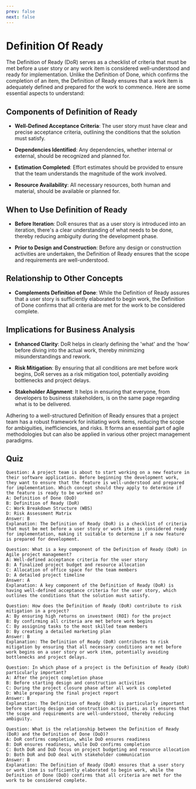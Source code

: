 ```yaml
---
prev: false
next: false
---
```


# Definition Of Ready

The Definition of Ready (DoR) serves as a checklist of criteria that must be met before a user story or any work item is considered well-understood and ready for implementation. Unlike the Definition of Done, which confirms the completion of an item, the Definition of Ready ensures that a work item is adequately defined and prepared for the work to commence. Here are some essential aspects to understand:

## Components of Definition of Ready

- **Well-Defined Acceptance Criteria**: The user story must have clear and precise acceptance criteria, outlining the conditions that the solution must satisfy.

- **Dependencies Identified**: Any dependencies, whether internal or external, should be recognized and planned for.

- **Estimation Completed**: Effort estimates should be provided to ensure that the team understands the magnitude of the work involved.

- **Resource Availability**: All necessary resources, both human and material, should be available or planned for.

## When to Use Definition of Ready

- **Before Iteration**: DoR ensures that as a user story is introduced into an iteration, there's a clear understanding of what needs to be done, thereby reducing ambiguity during the development phase.

- **Prior to Design and Construction**: Before any design or construction activities are undertaken, the Definition of Ready ensures that the scope and requirements are well-understood.

## Relationship to Other Concepts

- **Complements Definition of Done**: While the Definition of Ready assures that a user story is sufficiently elaborated to begin work, the Definition of Done confirms that all criteria are met for the work to be considered complete.

## Implications for Business Analysis

- **Enhanced Clarity**: DoR helps in clearly defining the 'what' and the 'how' before diving into the actual work, thereby minimizing misunderstandings and rework.

- **Risk Mitigation**: By ensuring that all conditions are met before work begins, DoR serves as a risk mitigation tool, potentially avoiding bottlenecks and project delays.

- **Stakeholder Alignment**: It helps in ensuring that everyone, from developers to business stakeholders, is on the same page regarding what is to be delivered.

Adhering to a well-structured Definition of Ready ensures that a project team has a robust framework for initiating work items, reducing the scope for ambiguities, inefficiencies, and risks. It forms an essential part of agile methodologies but can also be applied in various other project management paradigms.

## Quiz

```quiz
Question: A project team is about to start working on a new feature in their software application. Before beginning the development work, they want to ensure that the feature is well-understood and prepared for implementation. Which concept should they apply to determine if the feature is ready to be worked on?
A: Definition of Done (DoD)
B: Definition of Ready (DoR)
C: Work Breakdown Structure (WBS)
D: Risk Assessment Matrix
Answer: B
Explanation: The Definition of Ready (DoR) is a checklist of criteria that must be met before a user story or work item is considered ready for implementation, making it suitable to determine if a new feature is prepared for development.

Question: What is a key component of the Definition of Ready (DoR) in Agile project management?
A: Well-defined acceptance criteria for the user story
B: A finalized project budget and resource allocation
C: Allocation of office space for the team members
D: A detailed project timeline
Answer: A
Explanation: A key component of the Definition of Ready (DoR) is having well-defined acceptance criteria for the user story, which outlines the conditions that the solution must satisfy.

Question: How does the Definition of Ready (DoR) contribute to risk mitigation in a project?
A: By ensuring high returns on investment (ROI) for the project
B: By confirming all criteria are met before work begins
C: By assigning tasks to the most skilled team members
D: By creating a detailed marketing plan
Answer: B
Explanation: The Definition of Ready (DoR) contributes to risk mitigation by ensuring that all necessary conditions are met before work begins on a user story or work item, potentially avoiding bottlenecks and project delays.

Question: In which phase of a project is the Definition of Ready (DoR) particularly important?
A: After the project completion phase
B: Before starting design and construction activities
C: During the project closure phase after all work is completed
D: While preparing the final project report
Answer: B
Explanation: The Definition of Ready (DoR) is particularly important before starting design and construction activities, as it ensures that the scope and requirements are well-understood, thereby reducing ambiguity.

Question: What is the relationship between the Definition of Ready (DoR) and the Definition of Done (DoD)?
A: DoR confirms completion, while DoD ensures readiness
B: DoR ensures readiness, while DoD confirms completion
C: Both DoR and DoD focus on project budgeting and resource allocation
D: Both DoR and DoD deal with stakeholder communication
Answer: B
Explanation: The Definition of Ready (DoR) ensures that a user story or work item is sufficiently elaborated to begin work, while the Definition of Done (DoD) confirms that all criteria are met for the work to be considered complete.
```
